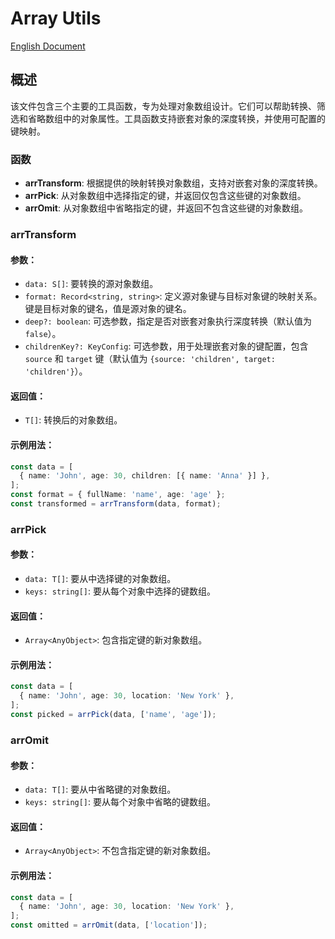 # Array Utils
[English Document](https://github.com/JsonLee12138/frontend-factory/blob/main/packages/utils/docs/arr/README.en.md)

## 概述

该文件包含三个主要的工具函数，专为处理对象数组设计。它们可以帮助转换、筛选和省略数组中的对象属性。工具函数支持嵌套对象的深度转换，并使用可配置的键映射。

### 函数

- **arrTransform**: 根据提供的映射转换对象数组，支持对嵌套对象的深度转换。
- **arrPick**: 从对象数组中选择指定的键，并返回仅包含这些键的对象数组。
- **arrOmit**: 从对象数组中省略指定的键，并返回不包含这些键的对象数组。

### arrTransform

#### 参数：
- `data: S[]`: 要转换的源对象数组。
- `format: Record<string, string>`: 定义源对象键与目标对象键的映射关系。键是目标对象的键名，值是源对象的键名。
- `deep?: boolean`: 可选参数，指定是否对嵌套对象执行深度转换（默认值为 `false`）。
- `childrenKey?: KeyConfig`: 可选参数，用于处理嵌套对象的键配置，包含 `source` 和 `target` 键（默认值为 `{source: 'children', target: 'children'}`）。

#### 返回值：
- `T[]`: 转换后的对象数组。

#### 示例用法：
```typescript
const data = [
  { name: 'John', age: 30, children: [{ name: 'Anna' }] },
];
const format = { fullName: 'name', age: 'age' };
const transformed = arrTransform(data, format);
```

### arrPick

#### 参数：
- `data: T[]`: 要从中选择键的对象数组。
- `keys: string[]`: 要从每个对象中选择的键数组。

#### 返回值：
- `Array<AnyObject>`: 包含指定键的新对象数组。

#### 示例用法：
```typescript
const data = [
  { name: 'John', age: 30, location: 'New York' },
];
const picked = arrPick(data, ['name', 'age']);
```

### arrOmit

#### 参数：
- `data: T[]`: 要从中省略键的对象数组。
- `keys: string[]`: 要从每个对象中省略的键数组。

#### 返回值：
- `Array<AnyObject>`: 不包含指定键的新对象数组。

#### 示例用法：
```typescript
const data = [
  { name: 'John', age: 30, location: 'New York' },
];
const omitted = arrOmit(data, ['location']);
```

